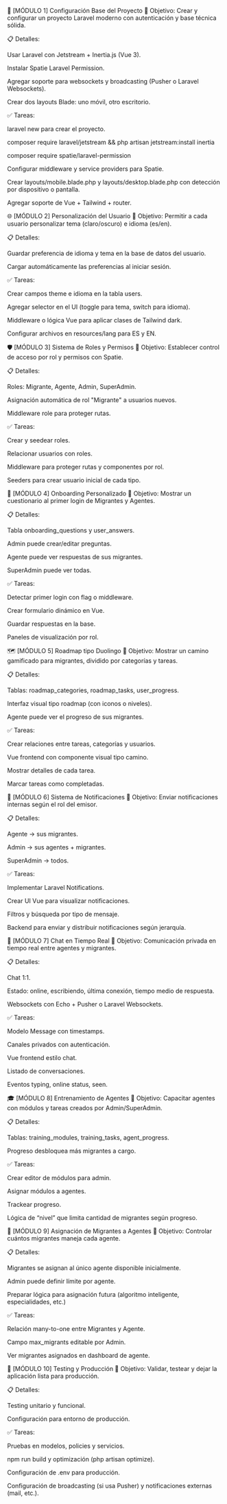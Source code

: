 🔧 [MÓDULO 1] Configuración Base del Proyecto
🎯 Objetivo: Crear y configurar un proyecto Laravel moderno con autenticación y base técnica sólida.

📋 Detalles:

Usar Laravel con Jetstream + Inertia.js (Vue 3).

Instalar Spatie Laravel Permission.

Agregar soporte para websockets y broadcasting (Pusher o Laravel Websockets).

Crear dos layouts Blade: uno móvil, otro escritorio.

✅ Tareas:

laravel new para crear el proyecto.

composer require laravel/jetstream && php artisan jetstream:install inertia

composer require spatie/laravel-permission

Configurar middleware y service providers para Spatie.

Crear layouts/mobile.blade.php y layouts/desktop.blade.php con detección por dispositivo o pantalla.

Agregar soporte de Vue + Tailwind + router.

🌐 [MÓDULO 2] Personalización del Usuario
🎯 Objetivo: Permitir a cada usuario personalizar tema (claro/oscuro) e idioma (es/en).

📋 Detalles:

Guardar preferencia de idioma y tema en la base de datos del usuario.

Cargar automáticamente las preferencias al iniciar sesión.

✅ Tareas:

Crear campos theme e idioma en la tabla users.

Agregar selector en el UI (toggle para tema, switch para idioma).

Middleware o lógica Vue para aplicar clases de Tailwind dark.

Configurar archivos en resources/lang para ES y EN.

🛡️ [MÓDULO 3] Sistema de Roles y Permisos
🎯 Objetivo: Establecer control de acceso por rol y permisos con Spatie.

📋 Detalles:

Roles: Migrante, Agente, Admin, SuperAdmin.

Asignación automática de rol "Migrante" a usuarios nuevos.

Middleware role para proteger rutas.

✅ Tareas:

Crear y seedear roles.

Relacionar usuarios con roles.

Middleware para proteger rutas y componentes por rol.

Seeders para crear usuario inicial de cada tipo.

📝 [MÓDULO 4] Onboarding Personalizado
🎯 Objetivo: Mostrar un cuestionario al primer login de Migrantes y Agentes.

📋 Detalles:

Tabla onboarding_questions y user_answers.

Admin puede crear/editar preguntas.

Agente puede ver respuestas de sus migrantes.

SuperAdmin puede ver todas.

✅ Tareas:

Detectar primer login con flag o middleware.

Crear formulario dinámico en Vue.

Guardar respuestas en la base.

Paneles de visualización por rol.

🗺️ [MÓDULO 5] Roadmap tipo Duolingo
🎯 Objetivo: Mostrar un camino gamificado para migrantes, dividido por categorías y tareas.

📋 Detalles:

Tablas: roadmap_categories, roadmap_tasks, user_progress.

Interfaz visual tipo roadmap (con iconos o niveles).

Agente puede ver el progreso de sus migrantes.

✅ Tareas:

Crear relaciones entre tareas, categorías y usuarios.

Vue frontend con componente visual tipo camino.

Mostrar detalles de cada tarea.

Marcar tareas como completadas.

🔔 [MÓDULO 6] Sistema de Notificaciones
🎯 Objetivo: Enviar notificaciones internas según el rol del emisor.

📋 Detalles:

Agente → sus migrantes.

Admin → sus agentes + migrantes.

SuperAdmin → todos.

✅ Tareas:

Implementar Laravel Notifications.

Crear UI Vue para visualizar notificaciones.

Filtros y búsqueda por tipo de mensaje.

Backend para enviar y distribuir notificaciones según jerarquía.

💬 [MÓDULO 7] Chat en Tiempo Real
🎯 Objetivo: Comunicación privada en tiempo real entre agentes y migrantes.

📋 Detalles:

Chat 1:1.

Estado: online, escribiendo, última conexión, tiempo medio de respuesta.

Websockets con Echo + Pusher o Laravel Websockets.

✅ Tareas:

Modelo Message con timestamps.

Canales privados con autenticación.

Vue frontend estilo chat.

Listado de conversaciones.

Eventos typing, online status, seen.

🎓 [MÓDULO 8] Entrenamiento de Agentes
🎯 Objetivo: Capacitar agentes con módulos y tareas creados por Admin/SuperAdmin.

📋 Detalles:

Tablas: training_modules, training_tasks, agent_progress.

Progreso desbloquea más migrantes a cargo.

✅ Tareas:

Crear editor de módulos para admin.

Asignar módulos a agentes.

Trackear progreso.

Lógica de “nivel” que limita cantidad de migrantes según progreso.

🔄 [MÓDULO 9] Asignación de Migrantes a Agentes
🎯 Objetivo: Controlar cuántos migrantes maneja cada agente.

📋 Detalles:

Migrantes se asignan al único agente disponible inicialmente.

Admin puede definir límite por agente.

Preparar lógica para asignación futura (algoritmo inteligente, especialidades, etc.)

✅ Tareas:

Relación many-to-one entre Migrantes y Agente.

Campo max_migrants editable por Admin.

Ver migrantes asignados en dashboard de agente.

🧪 [MÓDULO 10] Testing y Producción
🎯 Objetivo: Validar, testear y dejar la aplicación lista para producción.

📋 Detalles:

Testing unitario y funcional.

Configuración para entorno de producción.

✅ Tareas:

Pruebas en modelos, policies y servicios.

npm run build y optimización (php artisan optimize).

Configuración de .env para producción.

Configuración de broadcasting (si usa Pusher) y notificaciones externas (mail, etc.).

